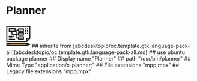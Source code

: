 # Planner
<img src='icons/planner.svg' height='64px' width='64px'>
## inherite from
[abcdesktopio/oc.template.gtk.language-pack-all](abcdesktopio/oc.template.gtk.language-pack-all.md)
## use ubuntu package
planner
## Display name
"Planner"
## path
"/usr/bin/planner"
## Mime Type
"application/x-planner;"
## File extensions
"mpp;mpx"
## Legacy file extensions
"mpp;mpx"
